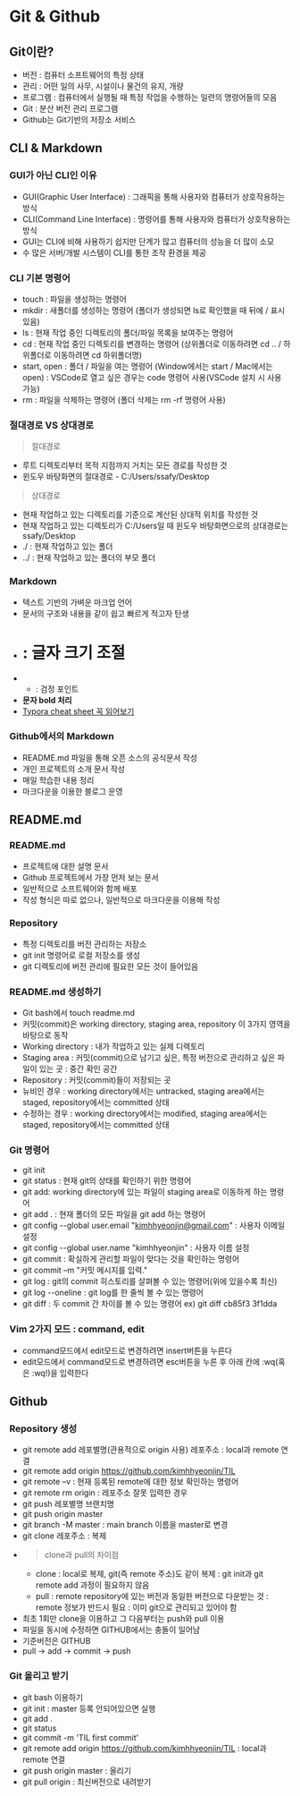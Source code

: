 # Git & Github
## Git이란?
- 버전 : 컴퓨터 소프트웨어의 특정 상태
- 관리 : 어떤 일의 사무, 시설이나 물건의 유지, 개량
- 프로그램 : 컴퓨터에서 실행될 때 특정 작업을 수행하는 일련의 명령어들의 모음
- Git : 분산 버전 관리 프로그램
- Github는 Git기반의 저장소 서비스

## CLI & Markdown
### GUI가 아닌 CLI인 이유
- GUI(Graphic User Interface) : 그래픽을 통해 사용자와 컴퓨터가 상호작용하는 방식
- CLI(Command Line Interface) : 명령어를 통해 사용자와 컴퓨터가 상호작용하는 방식
- GUI는 CLI에 비해 사용하기 쉽지만 단계가 많고 컴퓨터의 성능을 더 많이 소모
- 수 많은 서버/개발 시스템이 CLI를 통한 조작 환경을 제공

### CLI 기본 명령어
- touch : 파일을 생성하는 명령어
- mkdir : 새폴더를 생성하는 명령어 (폴더가 생성되면 ls로 확인했을 때 뒤에 / 표시 있음)
- ls : 현재 작업 중인 디렉토리의 폴더/파일 목록을 보여주는 명령어
- cd : 현재 작업 중인 디렉토리를 변경하는 명령어 (상위폴더로 이동하려면 cd .. / 하위폴더로 이동하려면 cd 하위폴더명)
- start, open : 폴더 / 파일을 여는 명령어 (Window에서는 start / Mac에서는 open)
: VSCode로 열고 싶은 경우는 code 명령어 사용(VSCode 설치 시 사용 가능)
- rm : 파일을 삭제하는 명령어 (폴더 삭제는 rm -rf 명령어 사용)
  
### 절대경로 VS 상대경로
> 절대경로
- 루트 디렉토리부터 목적 지점까지 거치는 모든 경로를 작성한 것
- 윈도우 바탕화면의 절대경로 - C:/Users/ssafy/Desktop
> 상대경로
- 현재 작업하고 있는 디렉토리를 기준으로 계산된 상대적 위치를 작성한 것
- 현재 작업하고 있는 디렉토리가 C:/Users일 때 윈도우 바탕화면으로의 상대경로는 ssafy/Desktop
- ./ : 현재 작업하고 있는 폴더
- ../ : 현재 작업하고 있는 폴더의 부모 폴더

### Markdown
- 텍스트 기반의 가벼운 마크업 언어
- 문서의 구조와 내용을 같이 쉽고 빠르게 적고자 탄생
- # : 글자 크기 조절
- - : 검정 포인트
- **문자 bold 처리**
- [Typora cheat sheet 꼭 읽어보기](https://support.typora.io/Markdown-Reference/)

### Github에서의 Markdown
- README.md 파일을 통해 오픈 소스의 공식문서 작성
- 개인 프로젝트의 소개 문서 작성
- 매일 학습한 내용 정리
- 마크다운을 이용한 블로그 운영

## README.md
### README.md
- 프로젝트에 대한 설명 문서
- Github 프로젝트에서 가장 먼저 보는 문서
- 일반적으로 소프트웨어와 함께 배포
- 작성 형식은 따로 없으나, 일반적으로 마크다운을 이용해 작성

### Repository
- 특정 디렉토리를 버전 관리하는 저장소
- git init 명령어로 로컬 저장소를 생성
- git 디렉토리에 버전 관리에 필요한 모든 것이 들어있음

### README.md 생성하기
- Git bash에서 touch readme.md
- 커밋(commit)은 working directory, staging area, repository 이 3가지 영역을 바탕으로 동작
- Working directory : 내가 작업하고 있는 실제 디렉토리
- Staging area : 커밋(commit)으로 남기고 싶은, 특정 버전으로 관리하고 싶은 파일이 있는 곳
               : 중간 확인 공간
- Repository : 커밋(commit)들이 저장되는 곳
- 뉴비인 경우 : working directory에서는 untracked, staging area에서는 staged, repository에서는 committed 상태
- 수정하는 경우 : working directory에서는 modified, staging area에서는 staged, repository에서는 committed 상태

### Git 명령어
- git init
- git status : 현재 git의 상태를 확인하기 위한 명령어
- git add: working directory에 있는 파일이 staging area로 이동하게 하는 명령어
- git add . : 현재 폴더의 모든 파일을 git add 하는 명령어
- git config --global user.email "kimhhyeonjin@gmail.com" : 사용자 이메일 설정
- git config --global user.name "kimhhyeonjin" : 사용자 이름 설정
- git commit : 확실하게 관리할 파일이 맞다는 것을 확인하는 명령어
- git commit –m "커밋 메시지를 입력."
- git log : git의 commit 히스토리를 살펴볼 수 있는 명령어(위에 있을수록 최신)
- git log --oneline : git log를 한 줄씩 볼 수 있는 명령어
- git diff : 두 commit 간 차이를 볼 수 있는 명령어 ex) git diff cb85f3 3f1dda

### Vim 2가지 모드 : command, edit
- command모드에서 edit모드로 변경하려면 insert버튼을 누른다
- edit모드에서 command모드로 변경하려면 esc버튼을 누른 후 아래 칸에 :wq(혹은 :wq!)을 입력한다

## Github
### Repository 생성
- git remote add 레포별명(관용적으로 origin 사용) 레포주소 : local과 remote 연결
- git remote add origin https://github.com/kimhhyeonjin/TIL
- git remote –v : 현재 등록된 remote에 대한 정보 확인하는 명령어
- git remote rm origin : 레포주소 잘못 입력한 경우
- git push 레포별명 브랜치명
- git push origin master
- git branch -M master : main branch 이름을 master로 변경
- git clone 레포주소 : 복제
- >clone과 pull의 차이점
  - clone
     : local로 복제, git(즉 remote 주소)도 같이 복제
      : git init과 git remote add 과정이 필요하지 않음
  - pull
     : remote repository에 있는 버전과 동일한 버전으로 다운받는 것
     : remote 정보가 반드시 필요
     : 이미 git으로 관리되고 있어야 함
- 최초 1회만 clone을 이용하고 그 다음부터는 push와 pull 이용
- 파일을 동시에 수정하면 GITHUB에서는 충돌이 일어남
- 기준버전은 GITHUB
- pull -> add -> commit -> push

### Git 올리고 받기
- git bash 이용하기
- git init : master 등록 안되어있으면 실행
- git add .
- git status
- git commit -m 'TIL first commit'
- git remote add origin https://github.com/kimhhyeonjin/TIL : local과 remote 연결
- git push origin master : 올리기
- git pull origin : 최신버전으로 내려받기
